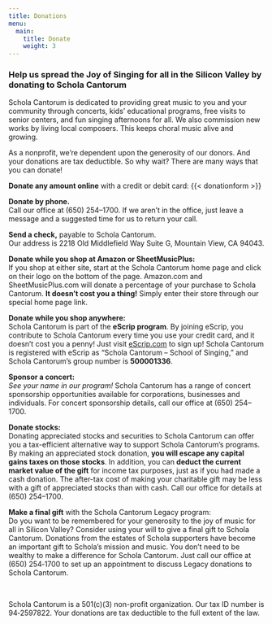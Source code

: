 ```yaml
---
title: Donations
menu:
  main:
    title: Donate
    weight: 3
---
```


### Help us spread the Joy of Singing for all in the Silicon Valley by donating to Schola Cantorum

Schola Cantorum is dedicated to providing great music to you and your community
through concerts, kids’ educational programs, free visits to senior centers, and
fun singing afternoons for all.  We also commission new works by living local
composers.  This keeps choral music alive and growing.

As a nonprofit, we’re dependent upon the generosity of our donors.  And your
donations are tax deductible.  So why wait?  There are many ways that you can
donate!

**Donate any amount online** with a credit or debit card:
{{< donationform >}}

**Donate by phone.**  
Call our office at (650) 254–1700.  If we aren’t in the office, just leave a
message and a suggested time for us to return your call.

**Send a check,** payable to Schola Cantorum.  
Our address is 2218 Old Middlefield Way Suite G, Mountain View, CA 94043.

**Donate while you shop at Amazon or SheetMusicPlus:**  
If you shop at either site, start at the Schola Cantorum home page and click on
their logo on the bottom of the page.  Amazon.com and SheetMusicPlus.com will
donate a percentage of your purchase to Schola Cantorum.  **It doesn’t cost you
a thing!**  Simply enter their store through our special home page link.

**Donate while you shop anywhere:**  
Schola Cantorum is part of the **eScrip program**.  By joining eScrip, you
contribute to Schola Cantorum every time you use your credit card, and it
doesn’t cost you a penny!  Just visit [eScrip.com](http://www.escrip.com/) to
sign up!  Schola Cantorum is registered with eScrip as “Schola Cantorum – School
of Singing,” and Schola Cantorum’s group number is **500001336**.

**Sponsor a concert:**  
*See your name in our program!*  Schola Cantorum has a range of concert
sponsorship opportunities available for corporations, businesses and
individuals.  For concert sponsorship details, call our office at (650)
254–1700.

**Donate stocks:**  
Donating appreciated stocks and securities to Schola Cantorum can offer you a
tax-efficient alternative way to support Schola Cantorum’s programs.  By making
an appreciated stock donation, **you will escape any capital gains taxes on
those stocks**.  In addition, you can **deduct the current market value of the
gift** for income tax purposes, just as if you had made a cash donation.  The
after-tax cost of making your charitable gift may be less with a gift of
appreciated stocks than with cash.  Call our office for details at (650)
254–1700.

**Make a final gift** with the Schola Cantorum Legacy program:  
Do you want to be remembered for your generosity to the joy of music for all in
Silicon Valley?  Consider using your will to give a final gift to Schola
Cantorum.  Donations from the estates of Schola supporters have become an
important gift to Schola’s mission and music.  You don’t need to be wealthy to
make a difference for Schola Cantorum.  Just call our office at (650) 254‑1700
to set up an appointment to discuss Legacy donations to Schola Cantorum.

 

Schola Cantorum is a 501\(c)(3) non-profit organization.  Our tax ID number is
94‑2597822.  Your donations are tax deductible to the full extent of the law.
